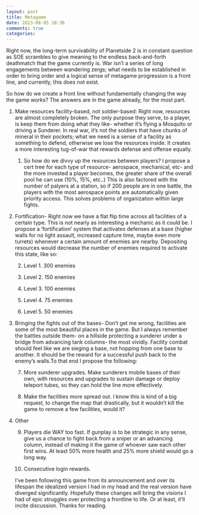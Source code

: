 ```yaml
---
layout: post
title: Metagame
date: 2013-08-05 18:36
comments: true
categories: 
---
```


Right now, the long-term survivability of Planetside 2 is in constant question as SOE scrambles to give meaning to the endless back-and-forth deathmatch that the game currently is. War isn’t a series of long engagements between wandering zergs; what needs to be established in order to bring order and a logical sense of metagame progression is a front line, and currently, this does not exist.

So how do we create a front line without fundamentally changing the way the game works? The answers are in the game already, for the most part.

1. Make resources facility-based, not soldier-based: Right now, resources are almost completely broken. The only purpose they serve, to a player, is keep them from doing what they like- whether it’s flying a Mosquito or driving a Sunderer. In real war, it’s not the soldiers that have chunks of mineral in their pockets; what we need is a sense of a facility as something to defend, otherwise we lose the resources inside. It creates a more interesting tug-of-war that rewards defense and offense equally.

    1. So how do we divvy up the resources between players? I propose a cert tree for each type of resource- aerospace, mechanical, etc- and the more invested a player becomes, the greater share of the overall pool he can use (10%, 15%, etc..) This is also factored with the number of palyers at a station, so if 200 people are in one battle, the players with the most aerospace points are automatically given priority access. This solves problems of organization within large fights.

2. Fortification- Right now we have a flat flip time across all facilities of a certain type. This is not nearly as interesting a mechanic as it could be. I propose a ‘fortification’ system that activates defenses at a base (higher walls for no light assault, increased capture time, maybe even more turrets) whenever a certain amount of enemies are nearby. Depositing resources would decrease the number of enemies required to activate this state, like so:

    2. Level 1. 300 enemies

    3. Level 2. 150 enemies

    4. Level 3. 100 enemies

    5. Level 4. 75 enemies

    6. Level 5. 50 enemies

3. Bringing the fights out of the bases- Don’t get me wrong, facilities are some of the most beautiful places in the game. But I always remember the battles outside them- on a hillside protecting a sunderer under a bridge from advancing tank columns- the most vividly. Facility combat should feel like we are sieging a base, not hopping from one base to another. It should be the reward for a successful push back to the enemy’s walls.To that end I propose the following:

    7. More sunderer upgrades. Make sunderers mobile bases of their own, with resources and upgrades to sustain damage or deploy teleport tubes, so they can hold the line more effectively.

    8. Make the facilities more spread out. I know this is kind of a big request, to change the map that drastically, but it wouldn’t kill the game to remove a few facilities, would it?

4. Other

    9. Players die WAY too fast. If gunplay is to be strategic in any sense, give us a chance to fight back from a sniper or an advancing column, instead of making it the game of whoever saw each other first wins. At least 50% more health and 25% more shield would go a long way.

    10. Consecutive login rewards.

	I’ve been following this game from its announcement and over its lifespan the idealized version I had in my head and the real version have diverged significantly. Hopefully these changes will bring the visions I had of epic struggles over protecting a frontline to life. Or at least, it’ll incite discussion. Thanks for reading.

